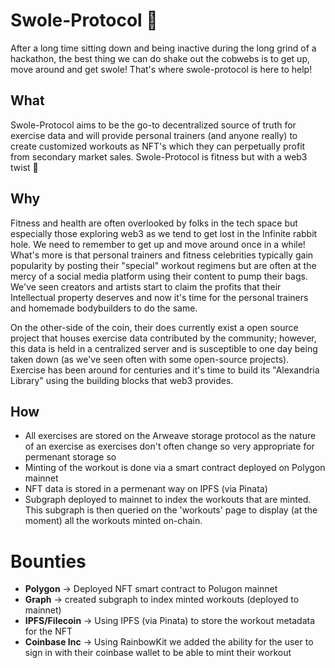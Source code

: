 # Swole-Protocol 💪

After a long time sitting down and being inactive during the long grind of a hackathon, the best thing we can do shake out the cobwebs is to get up, move around and get swole! That's where swole-protocol is here to help!

## What
Swole-Protocol aims to be the go-to decentralized source of truth for exercise data and will provide personal trainers (and anyone really) to create customized workouts as NFT's which they can perpetually profit from secondary market sales.  Swole-Protocol is fitness but with a web3 twist 💪

## Why

Fitness and health are often overlooked by folks in the tech space but especially those exploring web3 as we tend to get lost in the Infinite rabbit hole.  We need to remember to get up and move around once in a while!  What's more is that personal trainers and fitness celebrities typically gain popularity by posting their "special" workout regimens but are often at the mercy of a social media platform using their content to pump their bags.  We've seen creators and artists start to claim the profits that their Intellectual property deserves and now it's time for the personal trainers and homemade bodybuilders to do the same.

On the other-side of the coin, their does currently exist a open source project that houses exercise data contributed by the community; however, this data is held in a centralized server and is susceptible to one day being taken down (as we've seen often with some open-source projects).  Exercise has been around for centuries and it's time to build its "Alexandria Library" using the building blocks that web3 provides.

## How 

- All exercises are stored on the Arweave storage protocol as the nature of an exercise as exercises don't often change so very appropriate for permenant storage so 
- Minting of the workout is done via a smart contract deployed on Polygon mainnet
- NFT data is stored in a permenant way on IPFS (via Pinata)
- Subgraph deployed to mainnet to index the workouts that are minted.  This subgraph is then queried on the 'workouts' page to display (at the moment) all the workouts minted on-chain.

# Bounties

- **Polygon** -> Deployed NFT smart contract to Polugon mainnet
- **Graph** -> created subgraph to index minted workouts (deployed to mainnet)
- **IPFS/Filecoin** -> Using IPFS (via Pinata) to store the workout metadata for the NFT
- **Coinbase Inc** -> Using RainbowKit we added the ability for the user to sign in with their coinbase wallet to be able to mint their workout
